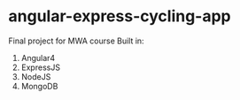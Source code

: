 # angular-express-cycling-app
Final project for MWA course
Built in:
1. Angular4
2. ExpressJS
3. NodeJS
4. MongoDB
